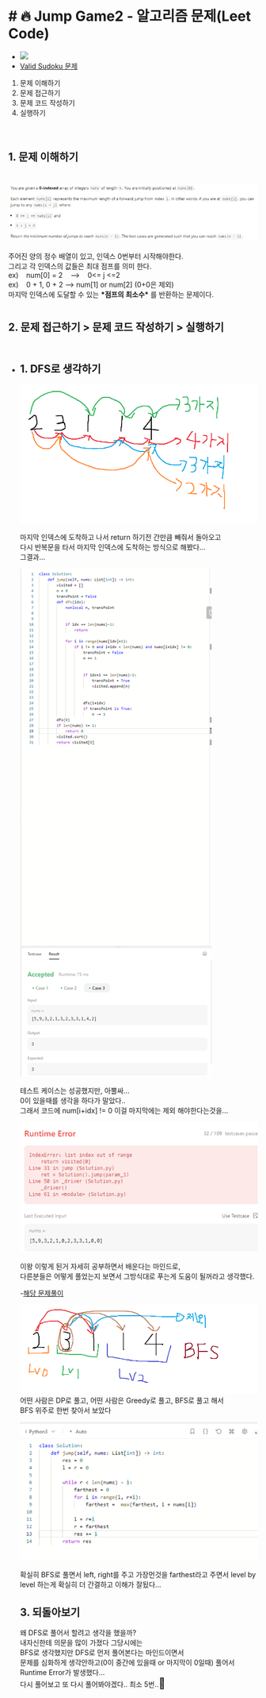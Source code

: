 # # 🔥 Jump Game2 - 알고리즘 문제(Leet Code)

- <img src="https://img.shields.io/badge/PYTHON-3776AB?style=flat&logo=Python&logoColor=white"/><br/>
- <a href="https://leetcode.com/problems/jump-game-ii/description/" target="blank">Valid Sudoku 문제</a>

1. 문제 이해하기
2. 문제 접근하기
3. 문제 코드 작성하기
4. 실행하기<br/><br/><br/>

## 1. 문제 이해하기

<section style="margin:40px 0">
  <img src="./img/condition.png"><br/>
  <br/>
  주어진 양의 정수 배열이 있고, 인덱스 0번부터 시작해야한다.<br/>
  그리고 각 인덱스의 값들은 최대 점프를 의미 한다.<br/>
  ex) &nbsp;&nbsp; num[0] = 2 &nbsp;&nbsp; -->  &nbsp;&nbsp; 0<= j <=2<br/>
  ex) &nbsp;&nbsp; 0 + 1, 0 + 2  --> num[1] or num[2] (0+0은 제외)<br/>
  마지막 인덱스에 도달할 수 있는 <strong>*점프의 최소수*</strong> 를 반환하는 문제이다.
</section>

## 2. 문제 접근하기 > 문제 코드 작성하기 > 실행하기<br/><br/>

- ## 1. DFS로 생각하기

  <img src="./img/algorithm.png"><br/>

  마지막 인덱스에 도착하고 나서 return 하기전 간만큼 빼줘서 돌아오고<br/>
  다시 반복문을 타서 마지막 인덱스에 도착하는 방식으로 해봤다...<br/>
  그결과...

  <img src="./img/mySol.png"><br/>

  테스트 케이스는 성공했지만, 아뿔싸...<br/>
  0이 있을때를 생각을 하다가 말았다..<br/>
  그래서 코드에 num[i+idx] != 0 이걸 마지막에는
  제외 해야한다는것을...

  <img src="./img/myMistake.png"><br/>

  이왕 이렇게 된거 자세히 공부하면서 배운다는 마인드로,<br/>
  다른분들은 어떻게 풀었는지 보면서 그방식대로 푸는게 도움이 될꺼라고 생각했다.

  -<a href="https://www.youtube.com/watch?v=dJ7sWiOoK7g" target="blank">해당 문제풀이</a>

  <img src="./img/bfs.png"><br/>
  어떤 사람은 DP로 풀고, 어떤 사람은 Greedy로 풀고, BFS로 풀고 해서<br/>
  BFS 위주로 한번 찾아서 보았다

  <img src="./img/solution.png"><br/>

  확실히 BFS로 풀면서 left, right를 주고 가장먼것을 farthest라고 주면서
  level by level 하는게 확실히 더 간결하고 이해가 잘됬다...

  ## 3. 되돌아보기

  왜 DFS로 풀어서 할려고 생각을 했을까?<br/>
  내자신한테 의문을 많이 가졌다 그당시에는<br/>
  BFS로 생각했지만 DFS로 먼저 풀어본다는 마인드이면서<br/>
  문제를 심화하게 생각안하고(0이 중간에 있을때 or 마지막이 0일때) 풀어서<br/>
  Runtime Error가 발생했다...<br/>
  다시 풀어보고 또 다시 풀어봐야겠다.. 최소 5번..<span style="font-size: 21px;">😤</span><br/>
